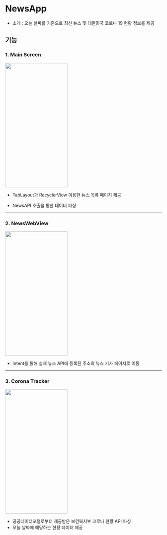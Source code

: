 # NewsApp

- 소개 : 오늘 날짜를 기준으로 최신 뉴스 및 대한민국 코로나 19 현황 정보를 제공

## 기능
### 1. Main Screen

<img src = "https://user-images.githubusercontent.com/73208493/134335974-545b86a7-63f1-4785-a9e5-b25476e4661a.gif" width="200" height="400">

- TabLayout과 RecyclerView 이용한 뉴스 목록 페이지 제공

- NewsAPI 호출을 통한 데이터 파싱
----

### 2. NewsWebView

<img src = "https://user-images.githubusercontent.com/73208493/134336394-c4fd9b7c-f118-4dca-bcae-afc0a692e04b.gif" width="200" height="400">

- Intent를 통해 실제 뉴스 API에 등록된 주소의 뉴스 기사 페이지로 이동
------

### 3. Corona Tracker

<img src = "https://user-images.githubusercontent.com/73208493/134337022-e243434a-67c2-4acf-8410-87d27b6389ab.gif" width="200" height="400">

- 공공데이터포털로부터 제공받은 보건복지부 코로나 현황 API 파싱
- 오늘 날짜에 해당하는 현황 데이터 제공

